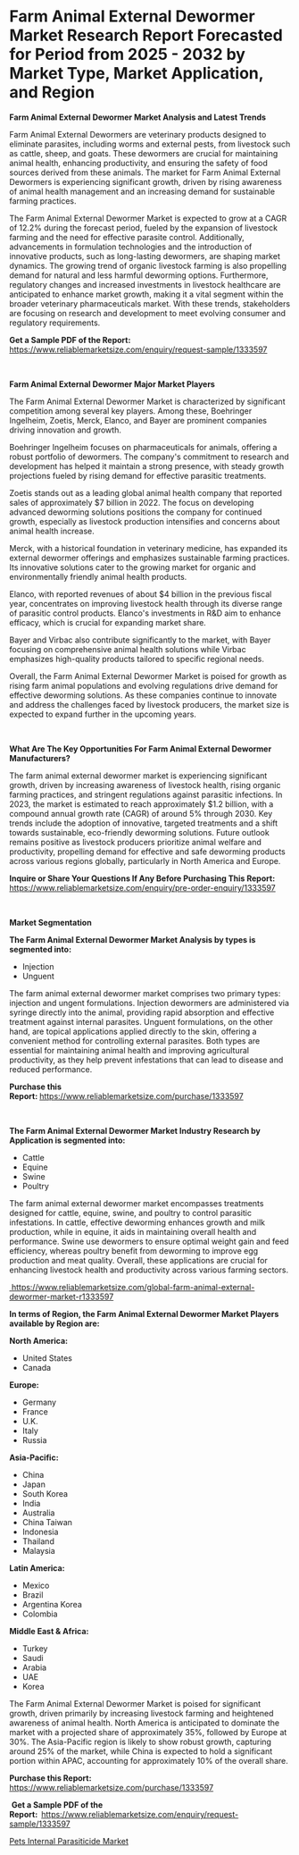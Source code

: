 <p><h1>Farm Animal External Dewormer Market Research Report Forecasted for Period from 2025 -  2032 by Market Type, Market Application, and Region</h1></p><p><strong>Farm Animal External Dewormer Market Analysis and Latest Trends</strong></p>
<p><p>Farm Animal External Dewormers are veterinary products designed to eliminate parasites, including worms and external pests, from livestock such as cattle, sheep, and goats. These dewormers are crucial for maintaining animal health, enhancing productivity, and ensuring the safety of food sources derived from these animals. The market for Farm Animal External Dewormers is experiencing significant growth, driven by rising awareness of animal health management and an increasing demand for sustainable farming practices.</p><p>The Farm Animal External Dewormer Market is expected to grow at a CAGR of 12.2% during the forecast period, fueled by the expansion of livestock farming and the need for effective parasite control. Additionally, advancements in formulation technologies and the introduction of innovative products, such as long-lasting dewormers, are shaping market dynamics. The growing trend of organic livestock farming is also propelling demand for natural and less harmful deworming options. Furthermore, regulatory changes and increased investments in livestock healthcare are anticipated to enhance market growth, making it a vital segment within the broader veterinary pharmaceuticals market. With these trends, stakeholders are focusing on research and development to meet evolving consumer and regulatory requirements.</p></p>
<p><strong>Get a Sample PDF of the Report:&nbsp;</strong> <a href="https://www.reliablemarketsize.com/enquiry/request-sample/1333597?utm_campaign=2447&utm_medium=2&utm_source=Github&utm_content=ia&utm_term=24032025&utm_id=farm-animal-external-dewormer">https://www.reliablemarketsize.com/enquiry/request-sample/1333597</a></p>
<p>&nbsp;</p>
<p><strong>Farm Animal External Dewormer Major Market Players</strong></p>
<p><p>The Farm Animal External Dewormer Market is characterized by significant competition among several key players. Among these, Boehringer Ingelheim, Zoetis, Merck, Elanco, and Bayer are prominent companies driving innovation and growth.</p><p>Boehringer Ingelheim focuses on pharmaceuticals for animals, offering a robust portfolio of dewormers. The company's commitment to research and development has helped it maintain a strong presence, with steady growth projections fueled by rising demand for effective parasitic treatments.</p><p>Zoetis stands out as a leading global animal health company that reported sales of approximately $7 billion in 2022. The focus on developing advanced deworming solutions positions the company for continued growth, especially as livestock production intensifies and concerns about animal health increase.</p><p>Merck, with a historical foundation in veterinary medicine, has expanded its external dewormer offerings and emphasizes sustainable farming practices. Its innovative solutions cater to the growing market for organic and environmentally friendly animal health products.</p><p>Elanco, with reported revenues of about $4 billion in the previous fiscal year, concentrates on improving livestock health through its diverse range of parasitic control products. Elanco's investments in R&D aim to enhance efficacy, which is crucial for expanding market share.</p><p>Bayer and Virbac also contribute significantly to the market, with Bayer focusing on comprehensive animal health solutions while Virbac emphasizes high-quality products tailored to specific regional needs. </p><p>Overall, the Farm Animal External Dewormer Market is poised for growth as rising farm animal populations and evolving regulations drive demand for effective deworming solutions. As these companies continue to innovate and address the challenges faced by livestock producers, the market size is expected to expand further in the upcoming years.</p></p>
<p>&nbsp;</p>
<p><strong>What Are The Key Opportunities For Farm Animal External Dewormer Manufacturers?</strong></p>
<p><p>The farm animal external dewormer market is experiencing significant growth, driven by increasing awareness of livestock health, rising organic farming practices, and stringent regulations against parasitic infections. In 2023, the market is estimated to reach approximately $1.2 billion, with a compound annual growth rate (CAGR) of around 5% through 2030. Key trends include the adoption of innovative, targeted treatments and a shift towards sustainable, eco-friendly deworming solutions. Future outlook remains positive as livestock producers prioritize animal welfare and productivity, propelling demand for effective and safe deworming products across various regions globally, particularly in North America and Europe.</p></p>
<p><strong>Inquire or Share Your Questions If Any Before Purchasing This Report:</strong> <a href="https://www.reliablemarketsize.com/enquiry/pre-order-enquiry/1333597?utm_campaign=2447&utm_medium=2&utm_source=Github&utm_content=ia&utm_term=24032025&utm_id=farm-animal-external-dewormer">https://www.reliablemarketsize.com/enquiry/pre-order-enquiry/1333597</a></p>
<p>&nbsp;</p>
<p><strong>Market Segmentation</strong></p>
<p><strong>The Farm Animal External Dewormer Market Analysis by types is segmented into:</strong></p>
<p><ul><li>Injection</li><li>Unguent</li></ul></p>
<p><p>The farm animal external dewormer market comprises two primary types: injection and ungent formulations. Injection dewormers are administered via syringe directly into the animal, providing rapid absorption and effective treatment against internal parasites. Unguent formulations, on the other hand, are topical applications applied directly to the skin, offering a convenient method for controlling external parasites. Both types are essential for maintaining animal health and improving agricultural productivity, as they help prevent infestations that can lead to disease and reduced performance.</p></p>
<p><strong>Purchase this Report:&nbsp;</strong><a href="https://www.reliablemarketsize.com/purchase/1333597?utm_campaign=2447&utm_medium=2&utm_source=Github&utm_content=ia&utm_term=24032025&utm_id=farm-animal-external-dewormer">https://www.reliablemarketsize.com/purchase/1333597</a></p>
<p>&nbsp;</p>
<p><strong>The Farm Animal External Dewormer Market Industry Research by Application is segmented into:</strong></p>
<p><ul><li>Cattle</li><li>Equine</li><li>Swine</li><li>Poultry</li></ul></p>
<p><p>The farm animal external dewormer market encompasses treatments designed for cattle, equine, swine, and poultry to control parasitic infestations. In cattle, effective deworming enhances growth and milk production, while in equine, it aids in maintaining overall health and performance. Swine use dewormers to ensure optimal weight gain and feed efficiency, whereas poultry benefit from deworming to improve egg production and meat quality. Overall, these applications are crucial for enhancing livestock health and productivity across various farming sectors.</p></p>
<p><a href="https://www.reliablemarketsize.com/global-farm-animal-external-dewormer-market-r1333597?utm_campaign=2447&utm_medium=2&utm_source=Github&utm_content=ia&utm_term=24032025&utm_id=farm-animal-external-dewormer">&nbsp;https://www.reliablemarketsize.com/global-farm-animal-external-dewormer-market-r1333597</a></p>
<p><strong>In terms of Region, the Farm Animal External Dewormer Market Players available by Region are:</strong></p>
<p>
    <p> <strong> North America: </strong>
        <ul>
            <li>United States</li>
            <li>Canada</li>
        </ul>
        </p> 
    <p> <strong> Europe: </strong>
        <ul>
            <li>Germany</li>
            <li>France</li>
            <li>U.K.</li>
            <li>Italy</li>
            <li>Russia</li>
        </ul>
        </p> 
    <p> <strong> Asia-Pacific: </strong>
        <ul>
            <li>China</li>
            <li>Japan</li>
            <li>South Korea</li>
            <li>India</li>
            <li>Australia</li>
            <li>China Taiwan</li>
            <li>Indonesia</li>
            <li>Thailand</li>
            <li>Malaysia</li>
        </ul>
        </p> 
    <p> <strong> Latin America: </strong>
        <ul>
            <li>Mexico</li>
            <li>Brazil</li>
            <li>Argentina Korea</li>
            <li>Colombia</li>
        </ul>
        </p> 
    <p> <strong> Middle East & Africa: </strong>
        <ul>
            <li>Turkey</li>
            <li>Saudi</li>
            <li>Arabia</li>
            <li>UAE</li>
            <li>Korea</li>
        </ul>
    </p>
    </p>
<p><p>The Farm Animal External Dewormer Market is poised for significant growth, driven primarily by increasing livestock farming and heightened awareness of animal health. North America is anticipated to dominate the market with a projected share of approximately 35%, followed by Europe at 30%. The Asia-Pacific region is likely to show robust growth, capturing around 25% of the market, while China is expected to hold a significant portion within APAC, accounting for approximately 10% of the overall share.</p></p>
<p><strong>Purchase this Report: </strong><a href="https://www.reliablemarketsize.com/purchase/1333597?utm_campaign=2447&utm_medium=2&utm_source=Github&utm_content=ia&utm_term=24032025&utm_id=farm-animal-external-dewormer">https://www.reliablemarketsize.com/purchase/1333597</a></p>
<p>&nbsp;<strong>Get a Sample PDF of the Report:&nbsp;&nbsp;</strong><a href="https://www.reliablemarketsize.com/enquiry/request-sample/1333597?utm_campaign=2447&utm_medium=2&utm_source=Github&utm_content=ia&utm_term=24032025&utm_id=farm-animal-external-dewormer">https://www.reliablemarketsize.com/enquiry/request-sample/1333597</a></p>
<p><strong></strong></p>
<p><p><a href="https://github.com/yankimber90yankim/Market-Research-Report-List-1/blob/main/pets-internal-parasiticide-market.md?utm_campaign=2447&utm_medium=2&utm_source=Github&utm_content=ia&utm_term=24032025&utm_id=farm-animal-external-dewormer">Pets Internal Parasiticide Market</a></p></p>